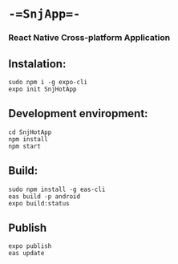 # `-=SnjApp=-`

### React Native Cross-platform Application

## Instalation:

    sudo npm i -g expo-cli
    expo init SnjHotApp

## Development enviropment:

    cd SnjHotApp
    npm install
    npm start

## Build:

    sudo npm install -g eas-cli
    eas build -p android
    expo build:status

## Publish

    expo publish
    eas update
